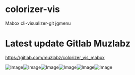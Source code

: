 # colorizer-vis
Mabox cli-visualizer-git jgmenu

# Latest update Gitlab Muzlabz
https://gitlab.com/muzlabz/colorizer_vis_mabox


![Image](https://github.com/user-attachments/assets/96d1b017-335b-4452-903a-c9a575b3646a)![Image](https://github.com/user-attachments/assets/85d6c89d-1716-4b37-bd4e-accadd3a2ec0)![Image](https://github.com/user-attachments/assets/07c761b9-b5a4-405b-af4d-a0025cf35489)![Image](https://github.com/user-attachments/assets/4b613ce9-7e3a-4be9-bac0-098ca5ed6dba)![Image](https://github.com/user-attachments/assets/47358cb7-f507-4da9-8221-ce789c1275a8)![Image](https://github.com/user-attachments/assets/22fad26d-2cbe-4cae-8542-1d6191c6d651)

